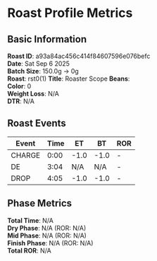 # Roast Profile Metrics

## Basic Information
**Roast ID**: a93a84ac456c414f84607596e076befc  
**Date**: Sat Sep 6 2025  
**Batch Size**: 150.0g → 0g  
**Roast**: rst0(1)
**Title**: Roaster Scope
**Beans**:   
**Color**: 0  
**Weight Loss**: N/A  
**DTR**: N/A  

## Roast Events

| Event | Time | ET | BT | ROR |
|-------|------|----|----|-----|
| CHARGE | 0:00 | -1.0 | -1.0 | - |
| DE | 3:04 | N/A | N/A | - |
| DROP | 4:05 | -1.0 | -1.0 | - |

## Phase Metrics
**Total Time**: N/A  
**Dry Phase**: N/A (ROR: N/A)  
**Mid Phase**: N/A (ROR: N/A)  
**Finish Phase**: N/A (ROR: N/A)  
**Total ROR**: N/A  
